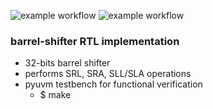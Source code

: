![example workflow](https://github.com/npatsiatzis/barrel_shifter/actions/workflows/regression_pyuvm.yml/badge.svg)
![example workflow](https://github.com/npatsiatzis/barrel_shifter/actions/workflows/coverage_pyuvm.yml/badge.svg)
### barrel-shifter RTL implementation


- 32-bits barrel shifter
- performs SRL, SRA, SLL/SLA operations
- pyuvm testbench for functional verification
    - $ make



